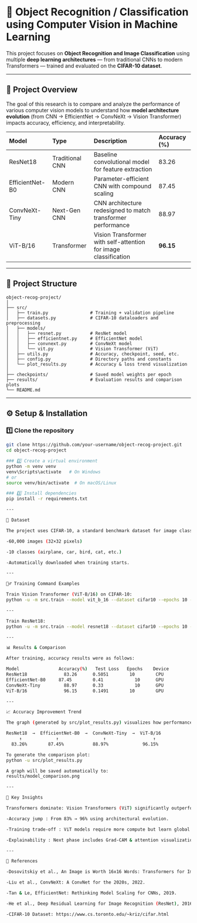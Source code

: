 # 🧠 Object Recognition / Classification using Computer Vision in Machine Learning

This project focuses on **Object Recognition and Image Classification** using multiple **deep learning architectures** — from traditional CNNs to modern Transformers — trained and evaluated on the **CIFAR-10 dataset**.

---

## 🚀 **Project Overview**

The goal of this research is to compare and analyze the performance of various computer vision models to understand how **model architecture evolution** (from CNN → EfficientNet → ConvNeXt → Vision Transformer) impacts accuracy, efficiency, and interpretability.

| Model | Type | Description | Accuracy (%) |
|:------|:------|:------------|:-------------|
| ResNet18 | Traditional CNN | Baseline convolutional model for feature extraction | 83.26 |
| EfficientNet-B0 | Modern CNN | Parameter-efficient CNN with compound scaling | 87.45 |
| ConvNeXt-Tiny | Next-Gen CNN | CNN architecture redesigned to match transformer performance | 88.97 |
| ViT-B/16 | Transformer | Vision Transformer with self-attention for image classification | **96.15** |

---

## 🧱 **Project Structure**

```text
object-recog-project/
│
├── src/
│   ├── train.py                # Training + validation pipeline
│   ├── datasets.py             # CIFAR-10 dataloaders and preprocessing
│   ├── models/
│   │   ├── resnet.py           # ResNet model
│   │   ├── efficientnet.py     # EfficientNet model
│   │   ├── convnext.py         # ConvNeXt model
│   │   └── vit.py              # Vision Transformer (ViT)
│   ├── utils.py                # Accuracy, checkpoint, seed, etc.
│   ├── config.py               # Directory paths and constants
│   └── plot_results.py         # Accuracy & loss trend visualization
│
├── checkpoints/                # Saved model weights per epoch
├── results/                    # Evaluation results and comparison plots
└── README.md
```

---

## ⚙️ **Setup & Installation**

### 1️⃣ Clone the repository
```bash
git clone https://github.com/your-username/object-recog-project.git
cd object-recog-project

### 2️⃣ Create a virtual environment
python -m venv venv
venv\Scripts\activate   # On Windows
# or
source venv/bin/activate  # On macOS/Linux

### 3️⃣ Install dependencies 
pip install -r requirements.txt

---

🧩 Dataset

The project uses CIFAR-10, a standard benchmark dataset for image classification:

-60,000 images (32×32 pixels)

-10 classes (airplane, car, bird, cat, etc.)

-Automatically downloaded when training starts.

---

🏋️‍♂️ Training Command Examples

Train Vision Transformer (ViT-B/16) on CIFAR-10:
python -u -m src.train --model vit_b_16 --dataset cifar10 --epochs 10 --batch-size 16 --lr 0.001 --save-dir checkpoints/vit_cifar10 --device cuda

---

Train ResNet18:
python -u -m src.train --model resnet18 --dataset cifar10 --epochs 10 --batch-size 64 --lr 0.01 --save-dir checkpoints/resnet_cifar10

---

📊 Results & Comparison

After training, accuracy results were as follows:

Model	            Accuracy(%)	  Test Loss	  Epochs	Device
ResNet18	          83.26	     0.5051	       10	     CPU
EfficientNet-B0	    87.45	     0.41	         10	     GPU
ConvNeXt-Tiny	      88.97	     0.33	         10	     GPU
ViT-B/16	          96.15	     0.1491	       10	     GPU

--- 

📈 Accuracy Improvement Trend

The graph (generated by src/plot_results.py) visualizes how performance increases with model evolution:

ResNet18  →  EfficientNet-B0  →  ConvNeXt-Tiny  →  ViT-B/16
     ↑             ↑                 ↑                  ↑
  83.26%        87.45%           88.97%             96.15%

To generate the comparison plot:
python -u src/plot_results.py

A graph will be saved automatically to:
results/model_comparison.png

---

🧠 Key Insights

Transformers dominate: Vision Transformers (ViT) significantly outperform CNNs on image classification.

-Accuracy jump : From 83% → 96% using architectural evolution.

-Training trade-off : ViT models require more compute but learn global dependencies more effectively.

-Explainability : Next phase includes Grad-CAM & attention visualization to understand learned features.

---

🧾 References

-Dosovitskiy et al., An Image is Worth 16x16 Words: Transformers for Image Recognition at Scale (ViT), 2021.

-Liu et al., ConvNeXt: A ConvNet for the 2020s, 2022.

-Tan & Le, EfficientNet: Rethinking Model Scaling for CNNs, 2019.

-He et al., Deep Residual Learning for Image Recognition (ResNet), 2016.

-CIFAR-10 Dataset: https://www.cs.toronto.edu/~kriz/cifar.html
